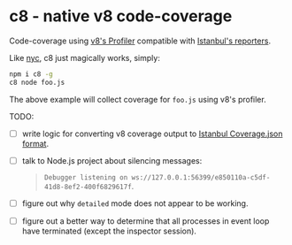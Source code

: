 # c8 - native v8 code-coverage

Code-coverage using [v8's Profiler](https://nodejs.org/dist/latest-v8.x/docs/api/inspector.html)
compatible with [Istanbul's reporters](https://istanbul.js.org/docs/advanced/alternative-reporters/).

Like [nyc](https://github.com/istanbuljs/nyc), c8 just magically works, simply:

```bash
npm i c8 -g
c8 node foo.js
```

The above example will collect coverage for `foo.js` using v8's profiler.

TODO:

- [ ] write logic for converting v8 coverage output to [Istanbul Coverage.json format](https://github.com/gotwarlost/istanbul/blob/master/coverage.json.md).
- [ ] talk to Node.js project about silencing messages:

   > `Debugger listening on ws://127.0.0.1:56399/e850110a-c5df-41d8-8ef2-400f6829617f`.

- [ ] figure out why `detailed` mode does not appear to be working.
- [ ] figure out a better way to determine that all processes in event loop
   have terminated (except the inspector session).
